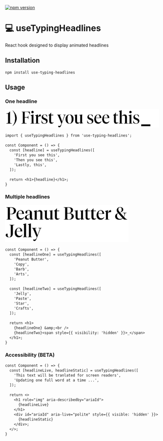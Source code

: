 [![npm version](https://badge.fury.io/js/use-typing-headlines.svg)](https://badge.fury.io/js/use-typing-headlines)

# 💻 useTypingHeadlines

React hook designed to display animated headlines

## Installation

```
npm install use-typing-headlines
```

## Usage

### One headline

<img
  src="images/one-headline-preview.gif"
  alt="One headline preview"
  height="60"
/>

```tsx
import { useTypingHeadlines } from 'use-typing-headlines';

const Component = () => {
  const [headline] = useTypingHeadlines([
    'First you see this',
    'Then you see this',
    'Lastly, this',
  ]);

  return <h1>{headline}</h1>;
}
```

### Multiple headlines

<img
  src="images/two-headlines-preview.gif"
  alt="Two headlines preview"
  height="120"
/>

```tsx
const Component = () => {
  const [headlineOne] = useTypingHeadlines([
    'Peanut Butter',
    'Copy',
    'Barb',
    'Arts',
  ]);

  const [headlineTwo] = useTypingHeadlines([
    'Jelly',
    'Paste',
    'Star',
    'Crafts',
  ]);

  return <h1>
    {headlineOne} &amp;<br />
    {headlineTwo}<span style={{ visibility: 'hidden' }}>_</span>
  </h1>;
}
```

### Accessibility (BETA)

```tsx
const Component = () => {
  const [headlineLive, headlineStatic] = useTypingHeadlines([
    'This text will be tranlated for screen readers',
    'Updating one full word at a time ...',
  ]);

  return <>
    <h1 role="img" aria-describedby="ariaId">
      {headlineLive}
    </h1>
    <div id="ariaId" aria-live="polite" style={{ visible: 'hidden' }}>
      {headlineStatic}
    </div>;
  </>;
}
```
